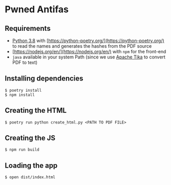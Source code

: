 # Pwned Antifas

## Requirements

* [Python 3.8](https://python.org) with [https://python-poetry.org/](https://python-poetry.org/) to read the names and generates the hashes from the PDF source
* [https://nodejs.org/en/](https://nodejs.org/en/) with `npm` for the front-end
* `java` available in your system Path (since we use [Apache Tika](https://tika.apache.org/) to convert PDF to text)

## Installing dependencies

```console
$ poetry install
$ npm install
```

## Creating the HTML

```console
$ poetry run python create_html.py <PATH TO PDF FILE>
```

## Creating the JS

```
$ npm run build
```

## Loading the app

```console
$ open dist/index.html
```

